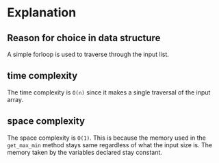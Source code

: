 # Explanation

## Reason for choice in data structure

A simple forloop is used to traverse through the input list.

## time complexity

The time complexity is `O(n)` since it makes a single traversal of the input array.

## space complexity

The space complexity is `O(1)`. This is because the memory used in the `get_max_min` method stays same regardless of what the input size is. The memory taken by the variables declared stay constant.